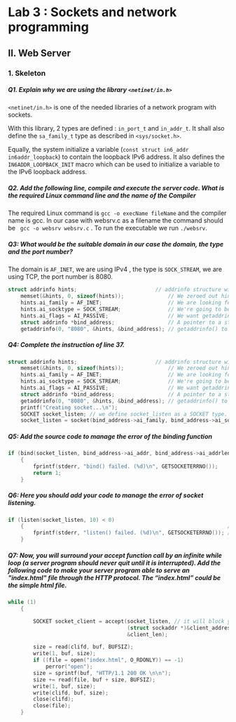 # Lab 3 : Sockets and network programming



## II. Web Server



### 1. Skeleton

##### Q1. Explain why we are using the library `<netinet/in.h>`

`<netinet/in.h>` is one of the needed libraries of a network program with sockets. 

With this library, 2 types are defined : `in_port_t` and `in_addr_t`. It shall also define the `sa_family_t` type as described in `<sys/socket.h>`. 

Equally, the system initialize a variable (`const struct in6_addr in6addr_loopback`) to contain the loopback IPv6 address. It also defines the `IN6ADDR_LOOPBACK_INIT` macro which can be used to initialize a variable to the IPv6 loopback address.



##### Q2. Add the following line, compile and execute the server code. What is the required Linux command line and the name of the Compiler



The required Linux command is `` gcc -o execName fileName `` and the compiler name is gcc. In our case with websrv.c as a filename the command should be `` gcc -o websrv websrv.c`` . To run the executable we run ``./websrv``.



##### Q3: What would be the suitable domain in our case the domain, the type and the port number? 

The domain is ```AF_INET```, we are using IPv4 , the type is ```SOCK_STREAM```, we are using TCP, the port number is 8080. 

```c
struct addrinfo hints;                         // addrinfo structure with hints or indicator information
    memset(&hints, 0, sizeof(hints));              // We zeroed out hints using memset() first.
    hints.ai_family = AF_INET;                     // We are looking for an IPv4 address.
    hints.ai_socktype = SOCK_STREAM;               // We're going to be using TCP.
    hints.ai_flags = AI_PASSIVE;                   // We want getaddrinfo() to bind to the wildcard address. We listen on any available network interface.
    struct addrinfo *bind_address;                 // A pointer to a struct addrinfo structure, which holds the return information from getaddrinfo().
    getaddrinfo(0, "8080", &hints, &bind_address); // getaddrinfo() to fill in a structure addrinfo with the needed information. 0 is a node value and 8080 is the port number of a service
```



#####  Q4: Complete the instruction of line 37. 

```c
struct addrinfo hints;                         // addrinfo structure with hints or indicator information
    memset(&hints, 0, sizeof(hints));              // We zeroed out hints using memset() first.
    hints.ai_family = AF_INET;                     // We are looking for an IPv4 address.
    hints.ai_socktype = SOCK_STREAM;               // We're going to be using TCP.
    hints.ai_flags = AI_PASSIVE;                   // We want getaddrinfo() to bind to the wildcard address. We listen on any available network interface.
    struct addrinfo *bind_address;                 // A pointer to a struct addrinfo structure, which holds the return information from getaddrinfo().
    getaddrinfo(0, "8080", &hints, &bind_address); // getaddrinfo() to fill in a structure addrinfo with the needed information. 0 is a node value and 8080 is the port number of a service
    printf("Creating socket...\n");
    SOCKET socket_listen; // we define socket_listen as a SOCKET type. Macro defining it as int
    socket_listen = socket(bind_address->ai_family, bind_address->ai_socktype, bind_address->ai_protocol);
```



##### Q5: Add the source code to manage the error of the binding function

```c
if (bind(socket_listen, bind_address->ai_addr, bind_address->ai_addrlen))
    {
        fprintf(stderr, "bind() failed. (%d)\n", GETSOCKETERRNO());
        return 1;
    }
```



##### Q6: Here you should add your code to manage the error of socket listening. 

```c
if (listen(socket_listen, 10) < 0)
    {                                                                 // 10 tells listen() how many connections is allowed to queue up.
        fprintf(stderr, "listen() failed. (%d)\n", GETSOCKETERRNO()); // error when listen() return a value return 1;
    }
```





##### Q7: Now, you will surround your accept function call by an infinite while loop (a server program should never quit until it is interrupted). Add the following code to make your server program able to serve an "index.html" file through the HTTP protocol. The “index.html” could be the simple html file. 

```c
while (1)
    {

        SOCKET socket_client = accept(socket_listen, // it will block your program until a new connection is made.
                                      (struct sockaddr *)&client_address,
                                      &client_len);

        size = read(clifd, buf, BUFSIZ);
        write(1, buf, size);
        if ((file = open("index.html", O_RDONLY)) == -1)
            perror("open");
        size = sprintf(buf, "HTTP/1.1 200 OK \n\n");
        size += read(file, buf + size, BUFSIZ);
        write(1, buf, size);
        write(clifd, buf, size);
        close(clifd);
        close(file);
    }
```



